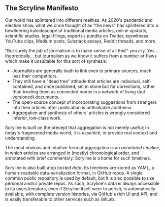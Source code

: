 
The Scryline Manifesto
----------------------

Our world has splintered into different realities. As 2020's pandemic and
election show, what we once thought of as "the news" has splintered into a
bewildering kaleidoscope of traditional media articles, online upstarts,
scientific studies, legal filings, experts / pundits on Twitter, eyewitness
YouTube clips, Medium posts, Substack essays, Reddit threads, and more.

"But surely the job of journalism is to make sense of all this!" you cry.
Yes... theoretically... but journalism as we know it suffers from a number
of flaws which make it unsuitable for this sort of synthesis:
* Journalists are generally loath to link even to primary sources, much less
their competitors.
* They still have a "dead tree" attitude that articles are individual,
self-contained, and once published, set in stone but for corrections, rather
than treating them as connected nodes in a network of living (but versioned)
documents.
* The open-source concept of incorporating suggestions from strangers into
their articles after publication is unthinkable anathema.
* Aggregation and synthesis of others' articles is wrongly considered
inferior, low-class work.

Scryline is built on the precept that aggregation is not merely useful; in
today's fragmented media world, it is _essential_, to provide real context and
understanding.

The most obvious and intuitive form of aggregation is an _annotated timeline_,
in which articles are arranged in (mostly) chronological order, and annotated
with brief commentary. Scryline is a home for such timelines.

Scryline is also built atop _hosted data_. Its timelines are stored as YAML, a
human-readable data-serialization format, in GitHub repos. A single common
public repository is used by default, but it is also possible to use personal
and/or private repos. As such, Scryline's data is always accessible to its
users/creators, even if Scryline itself were to perish; is automatically
available, with complete version histories, via GitHub's rich UI and API; and
is easily transferable to other services such as GitLab.
